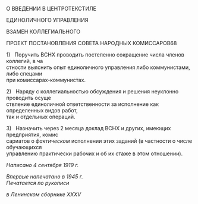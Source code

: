 О ВВЕДЕНИИ В ЦЕНТРОТЕКСТИЛЕ

ЕДИНОЛИЧНОГО УПРАВЛЕНИЯ

ВЗАМЕН КОЛЛЕГИАЛЬНОГО

ПРОЕКТ ПОСТАНОВЛЕНИЯ СОВЕТА НАРОДНЫХ КОМИССАРОВ68

1)   Поручить ВСНХ проводить постепенно сокращение числа членов коллегий, в ча­  
стности выяснить опыт единоличного управления либо коммунистами, либо спецами  
при комиссарах-коммунистах.

2)   Наряду с коллегиальностью обсуждения и решения неуклонно проводить осуще­  
ствление единоличной ответственности за исполнение как определенных видов работ,  
так и отдельных операций.

3)   Назначить через 2 месяца доклад ВСНХ и других, имеющих предприятия, комис­  
сариатов о _фактическом_ исполнении этих заданий (в частности о числе обучающихся  
управлению практически рабочих и об их стаже в этом отношении).

_Написано 4 сентября 1919 г._

_Впервые напечатано в 1945 г.                                                             Печатается по рукописи_

_в Ленинском сборнике_ _XXXV_